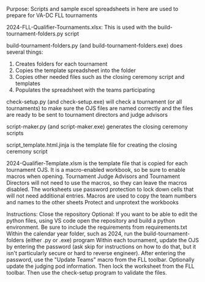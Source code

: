 Purpose:
Scripts and sample excel spreadsheets in here are used to prepare for VA-DC FLL tournaments

2024-FLL-Qualifier-Tournaments.xlsx: This is used with the build-tournament-folders.py script

build-tournament-folders.py (and build-tournament-folders.exe) does several things:
1. Creates folders for each tournament
2. Copies the template spreadsheet into the folder
3. Copies other needed files such as the closing ceremony script and templates
4. Populates the spreadsheet with the teams participating

check-setup.py (and check-setup.exe) will check a tournament (or all tournaments) to make sure the OJS files are named correctly and the files are ready to be sent to tournament directors and judge advisors

script-maker.py (and script-maker.exe) generates the closing ceremony scripts

script_template.html.jinja is the template file for creating the closing ceremony script

2024-Qualifier-Template.xlsm is the template file that is copied for each tournament OJS. It is a macro-enabled workbook, so be sure to enable macros when opening. Tournament Judge Advisors and Tournament Directors will not need to use the macros, so they can leave the macros disabled. The worksheets use password protection to lock down cells that will not need additional entries.
Macros are used to copy the team numbers and names to the other sheets
Protect and unprotext the workbooks

Instructions:
Close the repository
Optional: If you want to be able to edit the python files, using VS code open the repository and build a python environment. Be sure to include the requirements from requirements.txt
Within the calendar year folder, such as 2024, run the build-tournament-folders (either .py or .exe) program
Within each tournament, update the OJS by entering the password (ask skip for instructions on how to do that, but it isn't particularly secure or hard to reverse engineer). After entering the password, use the "Update Teams" macro from the FLL toolbar. Optionally update the judging pod information. Then lock the worksheet from the FLL toolbar. Then use the check-setup program to validate the files.
